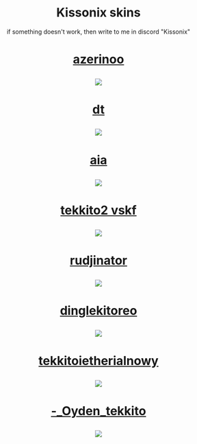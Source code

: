 <h1 align="center">Kissonix skins</h1>
<p align="center" >
  if something doesn't work, then write to me in discord "Kissonix"
</p>
<h1 align="center">
  <a href="https://drive.google.com/file/d/1hR6k58VnMU8dNVJrkfykTlWUaz9LPx6h/view?usp=drive_link">
    <p align="center">
      azerinoo
    </p>
    <img src="https://i.ibb.co/LrGWkqT/screenshot022.jpg"/>
  </a>
</h1>
<h1 align="center">
  <a href="https://drive.google.com/file/d/1b-C0pGIpSe6neXhurNTsKSTEkK_GHkpP/view?usp=drive_link">
    <p align="center">
      dt
    </p>
    <img src="https://i.ibb.co/D5Q7pLV/screenshot015.jpg"/>
  </a>
</h1>
<h1 align="center">
  <a href="https://drive.google.com/file/d/1fY6i1_OUSjIpFg3GC4xpOUBDpVba23OR/view?usp=drive_link">
    <p align="center">
      aia
    </p>
    <img src="https://i.ibb.co/qF9DsLn/screenshot016.jpg"/>
  </a>
</h1>
<h1 align="center">
  <a href="https://drive.google.com/file/d/1f7z1FPcUitEE5EqAk-QMUhNDqdEWu3lc/view?usp=sharing">
    <p align="center">
      tekkito2 vskf
    </p>
    <img src="https://github.com/thepro2k/Maliszewski-osu-skins/assets/108192718/49b1bc8f-9bc3-4952-bf78-0276e2ec54d8"/>
  </a>
</h1>
<h1 align="center">
  <a href="https://drive.google.com/file/d/1yKkV1ha-nEPlOnOOatiHqFruDJO3pueI/view?usp=drive_link">
    <p align="center">
      rudjinator
    </p>
    <img src="https://cdn.discordapp.com/attachments/1088522446468030528/1332022477756567572/screenshot024.jpg?ex=6793be1a&is=67926c9a&hm=becd54353f0349996eddfcea76f1b32de3b153843b74210307227616107e82c5&"/>
  </a>
</h1>
<h1 align="center">
  <a href="https://drive.google.com/file/d/1ZnrBMKuO9vUkU9GhacWyCUyJ26z_lQ8o/view?usp=drive_link">
    <p align="center">
      dinglekitoreo
    </p>
    <img src="https://i.ibb.co/R7120SF/screenshot018.jpg"/>
  </a>
</h1>
<h1 align="center">
  <a href="https://drive.google.com/file/d/1qm0dU-ET0zfv60z6-Oxl5CFqd15z-GQF/view?usp=drive_link">
    <p align="center">
      tekkitoietherialnowy
    </p>
    <img src="https://i.ibb.co/sq1wfZy/screenshot030.jpg"/>
  </a>
</h1>
<h1 align="center">
  <a href="https://drive.google.com/file/d/1xhOmT6UfqHjEdZ9JYM8_5VZMCQptE7Z1/view?usp=drive_link">
    <p align="center">
      -_Oyden_tekkito
    </p>
    <img src="https://i.ibb.co/fvFq3KQ/screenshot031.jpg"/>
  </a>
</h1>
<!-- Skin template, part to edit are wrapped in ``
<h1 align="center">
  <a href="`link to the skin`">
    <p align="center">
      `skin's name`
    </p>
    <img src="`link to the screenshot`"/>
  </a>
</h1>
-->
